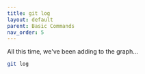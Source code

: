 ```yaml
---
title: git log
layout: default
parent: Basic Commands
nav_order: 5
---
```


All this time, we've been adding to the graph...

```bash
git log
```